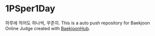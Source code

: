 # 1PSper1Day
하루에 적어도 하나씩, 꾸준히.
This is a auto push repository for Baekjoon Online Judge created with [BaekjoonHub](https://github.com/BaekjoonHub/BaekjoonHub).

